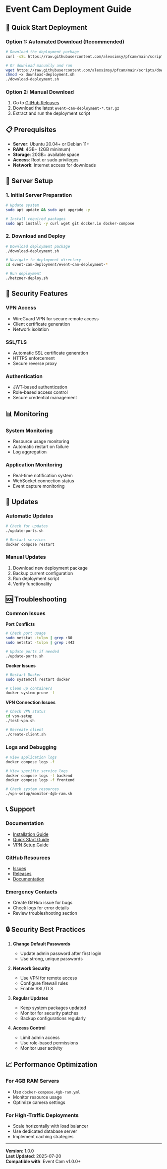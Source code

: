 # Event Cam Deployment Guide

## 🚀 Quick Start Deployment

### Option 1: Automated Download (Recommended)

```bash
# Download the deployment package
curl -sSL https://raw.githubusercontent.com/alexsimsy/pfcam/main/scripts/download-deployment.sh | bash

# Or download manually and run
wget https://raw.githubusercontent.com/alexsimsy/pfcam/main/scripts/download-deployment.sh
chmod +x download-deployment.sh
./download-deployment.sh
```

### Option 2: Manual Download

1. Go to [GitHub Releases](https://github.com/alexsimsy/pfcam/releases)
2. Download the latest `event-cam-deployment-*.tar.gz`
3. Extract and run the deployment script

## 📋 Prerequisites

- **Server**: Ubuntu 20.04+ or Debian 11+
- **RAM**: 4GB+ (2GB minimum)
- **Storage**: 20GB+ available space
- **Access**: Root or sudo privileges
- **Network**: Internet access for downloads

## 🔧 Server Setup

### 1. Initial Server Preparation

```bash
# Update system
sudo apt update && sudo apt upgrade -y

# Install required packages
sudo apt install -y curl wget git docker.io docker-compose
```

### 2. Download and Deploy

```bash
# Download deployment package
./download-deployment.sh

# Navigate to deployment directory
cd event-cam-deployment/event-cam-deployment-*

# Run deployment
./hetzner-deploy.sh
```

## 🔐 Security Features

### VPN Access
- WireGuard VPN for secure remote access
- Client certificate generation
- Network isolation

### SSL/TLS
- Automatic SSL certificate generation
- HTTPS enforcement
- Secure reverse proxy

### Authentication
- JWT-based authentication
- Role-based access control
- Secure credential management

## 📊 Monitoring

### System Monitoring
- Resource usage monitoring
- Automatic restart on failure
- Log aggregation

### Application Monitoring
- Real-time notification system
- WebSocket connection status
- Event capture monitoring

## 🔄 Updates

### Automatic Updates
```bash
# Check for updates
./update-ports.sh

# Restart services
docker compose restart
```

### Manual Updates
1. Download new deployment package
2. Backup current configuration
3. Run deployment script
4. Verify functionality

## 🆘 Troubleshooting

### Common Issues

**Port Conflicts**
```bash
# Check port usage
sudo netstat -tulpn | grep :80
sudo netstat -tulpn | grep :443

# Update ports if needed
./update-ports.sh
```

**Docker Issues**
```bash
# Restart Docker
sudo systemctl restart docker

# Clean up containers
docker system prune -f
```

**VPN Connection Issues**
```bash
# Check VPN status
cd vpn-setup
./test-vpn.sh

# Recreate client
./create-client.sh
```

### Logs and Debugging

```bash
# View application logs
docker compose logs -f

# View specific service logs
docker compose logs -f backend
docker compose logs -f frontend

# Check system resources
./vpn-setup/monitor-4gb-ram.sh
```

## 📞 Support

### Documentation
- [Installation Guide](INSTALLATION_GUIDE.md)
- [Quick Start Guide](QUICKSTART.md)
- [VPN Setup Guide](vpn-setup/README.md)

### GitHub Resources
- [Issues](https://github.com/alexsimsy/pfcam/issues)
- [Releases](https://github.com/alexsimsy/pfcam/releases)
- [Documentation](https://github.com/alexsimsy/pfcam/tree/main/docs)

### Emergency Contacts
- Create GitHub issue for bugs
- Check logs for error details
- Review troubleshooting section

## 🔒 Security Best Practices

1. **Change Default Passwords**
   - Update admin password after first login
   - Use strong, unique passwords

2. **Network Security**
   - Use VPN for remote access
   - Configure firewall rules
   - Enable SSL/TLS

3. **Regular Updates**
   - Keep system packages updated
   - Monitor for security patches
   - Backup configurations regularly

4. **Access Control**
   - Limit admin access
   - Use role-based permissions
   - Monitor user activity

## 📈 Performance Optimization

### For 4GB RAM Servers
- Use `docker-compose.4gb-ram.yml`
- Monitor resource usage
- Optimize camera settings

### For High-Traffic Deployments
- Scale horizontally with load balancer
- Use dedicated database server
- Implement caching strategies

---

**Version**: 1.0.0  
**Last Updated**: 2025-07-20  
**Compatible with**: Event Cam v1.0.0+ 